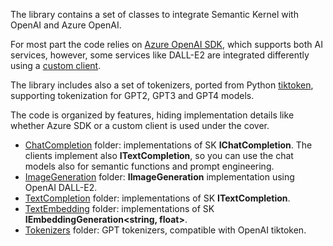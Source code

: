 The library contains a set of classes to integrate Semantic Kernel with OpenAI and Azure OpenAI.

For most part the code relies on [Azure OpenAI SDK](AzureSdk), which supports both AI services,
however, some services like DALL-E2 are integrated differently using a [custom client](CustomClient).

The library includes also a set of tokenizers, ported from Python [tiktoken](https://github.com/openai/tiktoken),
supporting tokenization for GPT2, GPT3 and GPT4 models.

The code is organized by features, hiding implementation details like whether Azure SDK or a custom
client is used under the cover.

* [ChatCompletion](ChatCompletion) folder: implementations of SK **IChatCompletion**. The clients
  implement also **ITextCompletion**, so you can use the chat models also for semantic functions
  and prompt engineering.
* [ImageGeneration](ImageGeneration) folder: **IImageGeneration** implementation using OpenAI DALL-E2.
* [TextCompletion](TextCompletion) folder: implementations of SK **ITextCompletion**.
* [TextEmbedding](TextEmbedding) folder:  implementations of SK **IEmbeddingGeneration<string, float>**.
* [Tokenizers](Tokenizers) folder: GPT tokenizers, compatible with OpenAI tiktoken.

